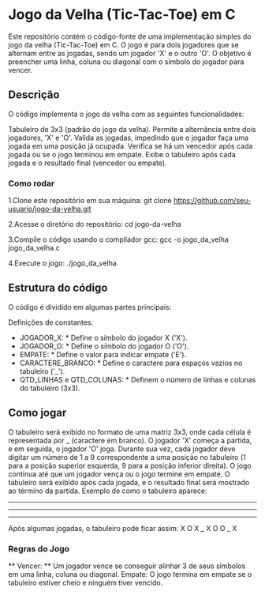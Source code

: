 # Jogo da Velha (Tic-Tac-Toe) em C

Este repositório contém o código-fonte de uma implementação simples do jogo da velha (Tic-Tac-Toe) em C.
O jogo é para dois jogadores que se alternam entre as jogadas, sendo um jogador 'X' e o outro 'O'. O objetivo é preencher uma linha, coluna ou diagonal com o símbolo do jogador para vencer.

## Descrição
O código implementa o jogo da velha com as seguintes funcionalidades:

Tabuleiro de 3x3 (padrão do jogo da velha).
Permite a alternância entre dois jogadores, 'X' e 'O'.
Valida as jogadas, impedindo que o jogador faça uma jogada em uma posição já ocupada.
Verifica se há um vencedor após cada jogada ou se o jogo terminou em empate.
Exibe o tabuleiro após cada jogada e o resultado final (vencedor ou empate).

### Como rodar

1.Clone este repositório em sua máquina:
git clone https://github.com/seu-usuario/jogo-da-velha.git

2.Acesse o diretório do repositório:
cd jogo-da-velha

3.Compile o código usando o compilador gcc:
gcc -o jogo_da_velha jogo_da_velha.c

4.Execute o jogo:
./jogo_da_velha

## Estrutura do código
O código é dividido em algumas partes principais:

Definições de constantes:

* JOGADOR_X: * Define o símbolo do jogador X ('X').
* JOGADOR_O: * Define o símbolo do jogador O ('O').
* EMPATE: * Define o valor para indicar empate ('E').
* CARACTERE_BRANCO: * Define o caractere para espaços vazios no tabuleiro ('_').
* QTD_LINHAS e QTD_COLUNAS: * Definem o número de linhas e colunas do tabuleiro (3x3).

## Como jogar
O tabuleiro será exibido no formato de uma matriz 3x3, onde cada célula é representada por _ (caractere em branco).
O jogador 'X' começa a partida, e em seguida, o jogador 'O' joga.
Durante sua vez, cada jogador deve digitar um número de 1 a 9 correspondente a uma posição no tabuleiro (1 para a posição superior esquerda, 9 para a posição inferior direita).
O jogo continua até que um jogador vença ou o jogo termine em empate.
O tabuleiro será exibido após cada jogada, e o resultado final será mostrado ao término da partida.
Exemplo de como o tabuleiro aparece:
_ _ _ 
_ _ _ 
_ _ _

Após algumas jogadas, o tabuleiro pode ficar assim:
X O X 
_ X O 
O _ X

### Regras do Jogo
** Vencer: ** Um jogador vence se conseguir alinhar 3 de seus símbolos em uma linha, coluna ou diagonal.
Empate: O jogo termina em empate se o tabuleiro estiver cheio e ninguém tiver vencido.
